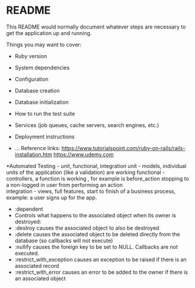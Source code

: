 # README

This README would normally document whatever steps are necessary to get the
application up and running.

Things you may want to cover:

* Ruby version

* System dependencies

* Configuration

* Database creation

* Database initialization

* How to run the test suite

* Services (job queues, cache servers, search engines, etc.)

* Deployment instructions

* ...
Reference links:
https://www.tutorialspoint.com/ruby-on-rails/rails-installation.htm
https://www.udemy.com

*Automated Testing -
		 unit, functional, integration
unit - models, individual units of the application (like a validation) are working
functional - controllers, a function is working , for example is before_action stopping to a non-logged in user from performing an action  
integration - views, full features, start to finish of a business process, example: a user signs up for the app.

* :dependent
* Controls what happens to the associated object when its owner is destroyed:
* :destroy causes the associated object to also be destroyed
* :delete causes the associated object to be deleted directly from the database (so callbacks will not execute)
* :nullify causes the foreign key to be set to NULL. Callbacks are not executed.
* :restrict_with_exception causes an exception to be raised if there is an associated record
* :restrict_with_error causes an error to be added to the owner if there is an associated object
